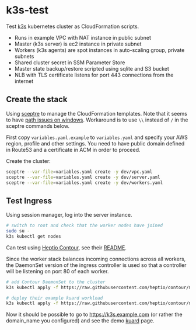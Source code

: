 # k3s-test

Test [k3s](https://k3s.io/) kubernetes cluster as CloudFormation scripts.

- Runs in example VPC with NAT instance in public subnet
- Master (k3s server) is ec2 instance in private subnet
- Workers (k3s agents) are spot instances in auto-scaling group, private subnets
- Shared cluster secret in SSM Parameter Store
- Master state backup/restore scripted using sqlite and S3 bucket
- NLB with TLS certificate listens for port 443 connections from the internet

## Create the stack

Using [sceptre](https://github.com/cloudreach/sceptre) to manage the CloudFormation
templates. Note that it seems to have
[path issues on windows](https://github.com/cloudreach/sceptre/issues/531).
Workaround is to use `\\` instead of `/` in the sceptre commands below.

First copy `variables.yaml.example` to `variables.yaml` and specify your
AWS region, profile and other settings. You need to have public domain defined
in Route53 and a certificate in ACM in order to proceed.

Create the cluster:
```bash
sceptre --var-file=variables.yaml create -y dev/vpc.yaml
sceptre --var-file=variables.yaml create -y dev/server.yaml
sceptre --var-file=variables.yaml create -y dev/workers.yaml
```

## Test Ingress

Using session manager, log into the server instance.

```bash
# switch to root and check that the worker nodes have joined
sudo su -
k3s kubectl get nodes
```

Can test using [Heptio Contour](https://github.com/heptio/contour), see their
[README](https://github.com/heptio/contour/blob/master/README.md).

Since the worker stack balances incoming connections across all workers, the
DaemonSet version of the ingress controller is used so that a controller will
be listening on port 80 of each worker.

```bash
# add Contour DaemonSet to the cluster
k3s kubectl apply -f https://raw.githubusercontent.com/heptio/contour/master/deployment/render/daemonset-rbac.yaml

# deploy their example kuard workload
k3s kubectl apply -f https://raw.githubusercontent.com/heptio/contour/master/deployment/example-workload/kuard.yaml
```

Now it should be possible to go to https://k3s.example.com (or rather the domain_name you
configured) and see the demo [kuard](https://github.com/kubernetes-up-and-running/kuard)
page.
